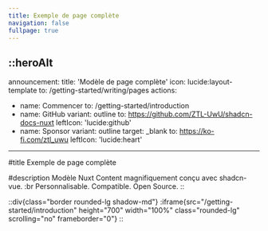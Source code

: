 ```yaml
---
title: Exemple de page complète
navigation: false
fullpage: true
---
```


::heroAlt
---
announcement:
  title: 'Modèle de page complète'
  icon: lucide:layout-template
  to: /getting-started/writing/pages
actions:
  - name: Commencer
    to: /getting-started/introduction
  - name: GitHub
    variant: outline
    to: https://github.com/ZTL-UwU/shadcn-docs-nuxt
    leftIcon: 'lucide:github'
  - name: Sponsor
    variant: outline
    target: _blank
    to: https://ko-fi.com/ztl_uwu
    leftIcon: 'lucide:heart'
---

#title
Exemple de page complète

#description
Modèle Nuxt Content magnifiquement conçu avec shadcn-vue. :br Personnalisable. Compatible. Open Source.
::

::div{class="border rounded-lg shadow-md"}
  :iframe{src="/getting-started/introduction" height="700" width="100%" class="rounded-lg" scrolling="no" frameborder="0"}
::
